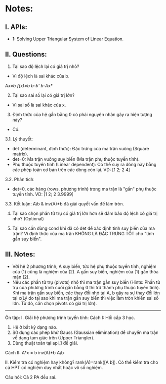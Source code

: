 # Notes:  
## I. APIs: 
* 1: Solving Upper Triangular System of Linear Equation.

## II. Questions:
1. Tại sao độ lệch lại có giá trị nhỏ?
- Vì độ lệch là sai khác của b.

A*x=b
f(x)=b
b-b'
b-A*x*

2. Tại sao sai số lại có giá trị lớn?
- Vì sai số là sai khác của x.

3. Định thức của hệ gần bằng 0 có phải nguyên nhân gây ra hiện tượng này?
- Có.

3.1. Lý thuyết: 
- det (determinant, định thức): Đặc trưng của ma trận vuông (Square matrix). 
- det=0: Ma trận vuông suy biến (Ma trận phụ thuộc tuyến tính). 
- Phụ thuộc tuyến tính (Linear dependent): Có thể suy ra dòng này bằng các phép toán cơ bản trên các dòng còn lại.
VD: [1 2; 2 4]

3.2. Phân tích: 
- det=0, các hàng (rows, phương trình) trong ma trận là "gần" phụ thuộc tuyến tính. 
VD: 
[1 2; 2 3.9999]

3.3. Kết luận: 
A\b & inv(A)*b đã giải quyết vấn đề làm tròn. 



4. Tại sao chọn phần tử trụ có giá trị lớn hơn sẽ đảm bảo độ lệch có giá trị nhỏ? (Optional)

5. Tại sao cần dùng cond khi đã có det để xác định tính suy biến của ma trận?
Vì định thức của ma trận KHÔNG LÀ ĐẶC TRƯNG TỐT cho "tính gần suy biến".

## III. Notes: 
- Với hệ 2 phương trình, A suy biến, tức hệ phụ thuộc tuyến tính, nghiệm của (1) cũng là nghiệm của (2). A gần suy biến, nghiệm của (1) gần thỏa mãn (2). 
- Nếu các phần tử trụ (pivots) nhỏ thì ma trận gần suy biến (Hints: Phần tử trụ của phương trình cuối gần bằng 0 thì trở thành phụ thuộc tuyến tính). Khi ma trận gần suy biến, các thay đổi nhỏ tại A, b gây ra sự thay đổi lớn tại x(Lý do tại sao khi ma trận gần suy biến thì việc làm tròn khiến sai số lớn. Từ đó, cần chọn pivots có giá trị lớn).


---

Ôn tâp: 
I. Giải hệ phương trình tuyến tính: 
Cách I: Hồi cấp 3 học. 
1. Hệ ở bất kỳ dạng nào. 
2. Sử dụng các phép khử Gauss (Gaussian elimination) để chuyển ma trận về dạng tam giác trên (Upper Triangler). 
3. Dùng thuật toán tại api_1 để giải. 

Cách II: 
A*x = b
inv(A)*b
A\b

II. Kiểm tra có nghiệm hay không?
rank(A)=rank([A b]). 
Có thể kiểm tra cho cả HPT có nghiệm duy nhất hoặc vô số nghiệm. 

Câu hỏi: 
Cả 2 PA đều sai. 



